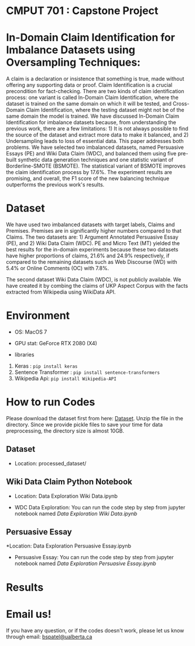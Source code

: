 # CMPUT 701 : Capstone Project
# In-Domain Claim Identification for Imbalance Datasets using Oversampling Techniques:
A claim is a declaration or insistence that something is true, made without offering any supporting data or proof. Claim Identification is a crucial precondition for fact-checking. There are two kinds of claim identification process: one variant is called In-Domain Claim Identification, where the dataset is trained on the same domain on which it will be tested, and Cross-Domain Claim Identification, where the testing dataset might not be of the same domain the model is trained. We have discussed In-Domain Claim Identification for imbalance datasets because, from understanding the previous work, there are a few limitations: 1) It is not always possible to find the source of the dataset and extract more data to make it balanced, and 2) Undersampling leads to loss of essential data. This paper addresses both problems. We have selected two imbalanced datasets, named Persuasive Essays (PE) and Wiki Data Claim (WDC), and balanced them using five pre-built synthetic data generation techniques and one statistic variant of Borderline-SMOTE (BSMOTE). The statistical variant of BSMOTE improves the claim identification process by 17.6\%. The experiment results are promising, and overall, the F1 score of the new balancing technique outperforms the previous work's results.


# Dataset
We have used two imbalanced datasets with target labels, Claims and Premises. Premises are in significantly higher numbers compared to that Claims. The two datasets are: 1) Argument Annotated Persuasive Essay (PE), and 2) Wiki Data Claim (WDC). 
PE and Micro Text (MT)  yielded the best results for the in-domain experiments because these two datasets have higher proportions of claims, 21.6% and 24.9% respectively, if compared to the remaining datasets such as Web Discourse (WD) with 5.4% or Online Comments (OC) with 7.8%.

The second dataset Wiki Data Claim (WDC), is not publicly available. We have created it by combing the claims of UKP Aspect Corpus with the facts extracted from Wikipedia using WikiData API.


# Environment

* OS: MacOS 7

* GPU stat: GeForce RTX 2080 (X4)

* libraries
1. Keras : `pip install keras`
2. Sentence Transformer : `pip install sentence-transformers` 
3. Wikipedia Api: `pip install Wikipedia-API`

# How to run Codes

Please download the dataset first from here: [Dataset](https://drive.google.com/drive/u/2/folders/1jvdz3hNuyuqJckclLMFv7nZiht5dXotU). Unzip the file in the directory. Since we provide pickle files to save your time for data preprocessing, the directory size is almost 10GB.

## Dataset
* Location: processed_dataset/


## Wiki Data Claim Python Notebook
* Location: Data Exploration Wiki Data.ipynb

* WDC Data Exploration: You can run the code step by step from jupyter notebook named *Data Exploration Wiki Data.ipynb*

## Persuasive Essay
*Location: Data Exploration Persuasive Essay.ipynb
* Persuasive Essay: You can run the code step by step from jupyter notebook named *Data Exploration Persuasive Essay.ipynb*

# Results


# Email us!

If you have any question, or if the codes doesn't work, please let us know through email: bspatel@ualberta.ca
